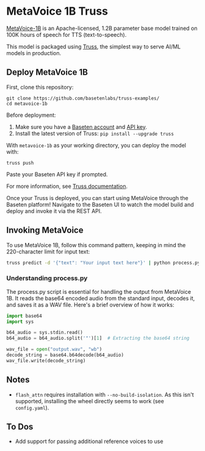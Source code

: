 # MetaVoice 1B Truss
[MetaVoice-1B](https://github.com/metavoiceio/metavoice-src) is an Apache-licensed, 1.2B parameter base model trained on 100K hours of speech for TTS (text-to-speech).

This model is packaged using [Truss](https://trussml.com), the simplest way to serve AI/ML models in production.

## Deploy MetaVoice 1B
First, clone this repository:

```
git clone https://github.com/basetenlabs/truss-examples/
cd metavoice-1b
```

Before deployment:

1. Make sure you have a [Baseten account](https://app.baseten.co/signup) and [API key](https://app.baseten.co/settings/account/api_keys).
2. Install the latest version of Truss: `pip install --upgrade truss`

With `metavoice-1b` as your working directory, you can deploy the model with:

```
truss push
```

Paste your Baseten API key if prompted.

For more information, see [Truss documentation](https://truss.baseten.co).

Once your Truss is deployed, you can start using MetaVoice through the Baseten platform! Navigate to the Baseten UI to watch the model build and deploy and invoke it via the REST API.


## Invoking MetaVoice

To use MetaVoice 1B, follow this command pattern, keeping in mind the 220-character limit for input text:

```sh
truss predict -d '{"text": "Your input text here"}' | python process.py
```

### Understanding process.py
The process.py script is essential for handling the output from MetaVoice 1B. It reads the base64 encoded audio from the standard input, decodes it, and saves it as a WAV file. Here's a brief overview of how it works:

```python
import base64
import sys

b64_audio = sys.stdin.read()
b64_audio = b64_audio.split('"')[1]  # Extracting the base64 string

wav_file = open("output.wav", "wb")
decode_string = base64.b64decode(b64_audio)
wav_file.write(decode_string)
```

## Notes
- `flash_attn` requires installation with `--no-build-isolation`. As this isn't supported, installing the wheel directly seems to work (see `config.yaml`).

## To Dos
- Add support for passing additional reference voices to use
